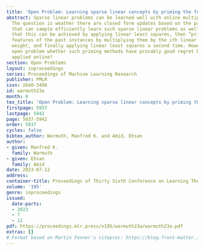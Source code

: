 ```yaml
---
title: 'Open Problem: Learning sparse linear concepts by priming the features'
abstract: Sparse linear problems can be learned well with online multiplicative updates.
  The question is weather there are closed form updates based on the past examples
  that can sample efficiently learn such sparse linear problems as well?We show experimentally
  that this can be achieved by applying linear least squares, then “priming” the ith
  features of the past instances by multiplying them by the ith linear least squares
  weight, and finally applying linear least squares a second time. However it is an
  open problem whether such priming methods have provably good regret bounds when
  applied online?
section: Open Problems
layout: inproceedings
series: Proceedings of Machine Learning Research
publisher: PMLR
issn: 2640-3498
id: warmuth23a
month: 0
tex_title: 'Open Problem: Learning sparse linear concepts by priming the features'
firstpage: 5937
lastpage: 5942
page: 5937-5942
order: 5937
cycles: false
bibtex_author: Warmuth, Manfred K. and Amid, Ehsan
author:
- given: Manfred K.
  family: Warmuth
- given: Ehsan
  family: Amid
date: 2023-07-12
address: 
container-title: Proceedings of Thirty Sixth Conference on Learning Theory
volume: '195'
genre: inproceedings
issued:
  date-parts:
  - 2023
  - 7
  - 12
pdf: https://proceedings.mlr.press/v195/warmuth23a/warmuth23a.pdf
extras: []
# Format based on Martin Fenner's citeproc: https://blog.front-matter.io/posts/citeproc-yaml-for-bibliographies/
---
```

